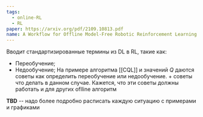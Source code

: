```yaml
---
tags:
  - online-RL
  - RL
paper: https://arxiv.org/pdf/2109.10813.pdf
name: A Workflow for Offline Model-Free Robotic Reinforcement Learning
---
```

Вводит стандартизированные термины из DL в RL, такие как:
- Переобучение;
- Недообучение;
На примере алгоритма [[CQL]] и значений $Q$ даются советы как определить переобучение или недообучение. + советы что делать в данном случае. Кажется, что эти советы должны работать и для других oflline алгоритм

**TBD** -- надо более подробно расписать каждую ситуацию с примерами и графиками